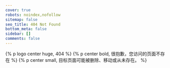 ```yaml
---
cover: true
robots: noindex,nofollow
sitemap: false
seo_title: 404 Not Found
bottom_meta: false
sidebar: []
comments: false
---
```


{% p logo center huge, 404 %}
{% p center bold, 很抱歉，您访问的页面不存在 %}
{% p center small, 目标页面可能被删除、移动或从未存在。 %}
